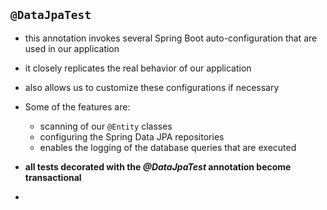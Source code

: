## `@DataJpaTest`
- this annotation invokes several Spring Boot auto-configuration that are used in our application
- it closely replicates the real behavior of our application
- also allows us to customize these configurations if necessary

- Some of the features are:
	- scanning of our `@Entity` classes
	- configuring the Spring Data JPA repositories
	- enables the logging of the database queries that are executed
- **all tests decorated with the _@DataJpaTest_ annotation become transactional**
- 